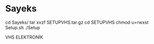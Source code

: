 # Sayeks

cd Sayeks/
tar xvzf SETUPVHS.tar.gz
cd SETUPVHS
chmod u=rwxst Setup.sh
./Setup

VHS ELEKTRONİK
